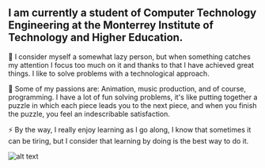 ## I am currently a student of Computer Technology Engineering at the Monterrey Institute of Technology and Higher Education.

💬 I consider myself a somewhat lazy person, but when something catches my attention I focus too much on it and thanks to that I have achieved great things. I like to solve problems with a technological approach.

🌱 Some of my passions are: Animation, music production, and of course, programming. I have a lot of fun solving problems, it's like putting together a puzzle in which each piece leads you to the next piece, and when you finish the puzzle, you feel an indescribable satisfaction.

⚡ By the way, I really enjoy learning as I go along, I know that sometimes it can be tiring, but I consider that learning by doing is the best way to do it.

![alt text](https://citris-uc.org/wp-content/uploads/2019/10/Tec-de-Monterrey-logo-horizontal-blue.png)
<!--
**OlivaresM-TEC-Monterrey/OlivaresM-TEC-Monterrey** is a ✨ _special_ ✨ repository because its `README.md` (this file) appears on your GitHub profile.

Here are some ideas to get you started:

- 🔭 I’m currently working on ...
- 🌱 I’m currently learning ...
- 👯 I’m looking to collaborate on ...
- 🤔 I’m looking for help with ...
- 💬 Ask me about ...
- 📫 How to reach me: ...
- 😄 Pronouns: ...
- ⚡ Fun fact: ...
-->
